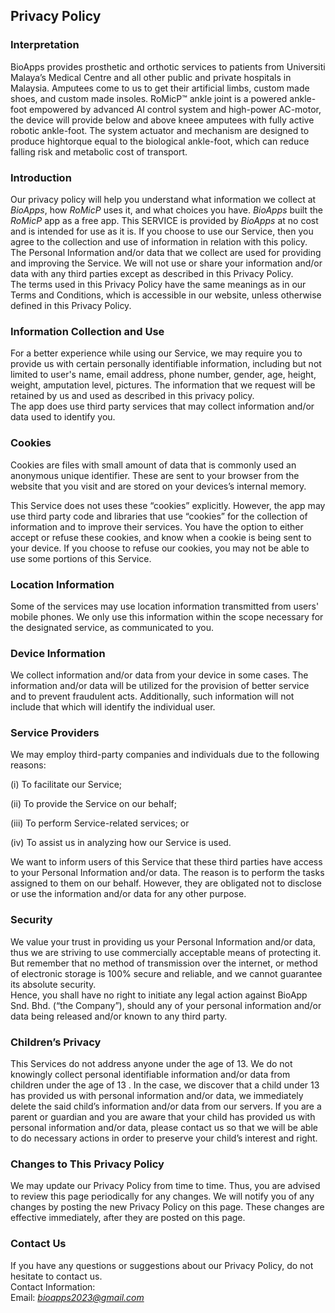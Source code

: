 Privacy Policy  
----------------
### Interpretation 
BioApps provides prosthetic and orthotic services to patients from Universiti Malaya’s Medical Centre and all other public and private hospitals in Malaysia. Amputees come to us to get their artificial limbs, custom made shoes, and custom made insoles. RoMicP™ ankle joint is a powered ankle-foot empowered by advanced AI control system and high-power AC-motor, the device will provide below and above kneee amputees with fully active robotic ankle-foot. The system actuator and mechanism are designed to produce hightorque equal to the biological ankle-foot, which can reduce falling risk and metabolic cost of
transport.

### Introduction  
Our privacy policy will help you understand what information we collect at *BioApps*, how *RoMicP* uses it, and what choices you have.
*BioApps* built the *RoMicP* app as a free app. This SERVICE is provided by *BioApps* at no cost and is intended for use as it is.
If you choose to use our Service, then you agree to the collection and use of information in  relation with this policy. The Personal Information and/or data that we collect are used for providing and improving the Service. We will not use or share your information and/or data with any third parties except as described in this Privacy Policy.  
The terms used in this Privacy Policy have the same meanings as in our Terms and Conditions, which is accessible in our website, unless otherwise  defined in this Privacy Policy.

### Information Collection and Use  
For a better experience while using our Service, we may require you to provide us with certain personally identifiable information, including but not limited to user's name, email address, phone number, gender, age, height, weight, amputation level, pictures. The information that we request will be retained by us and used as described in this privacy policy.  
The app does use third party services that may collect information and/or data used to identify you. 

### Cookies  
Cookies are files with small amount of data that is commonly used an anonymous unique identifier. These are sent to your browser from the website that you visit and are stored on your devices’s internal memory.  

This Service does not uses these “cookies” explicitly. However, the app may use third party code and libraries that use “cookies” for the collection of information and to improve their services. You have the option  to either accept or refuse these cookies, and know when a cookie is being sent to your device. If you choose to refuse our cookies, you may not be able to use some portions of this Service.  

### Location Information  
Some of the services may use location information transmitted from users' mobile phones. We only use this information within the scope necessary for the designated service, as communicated to you.  

### Device Information  
We collect information and/or data from your device in some cases. The information and/or data will be utilized for the provision of better service and to prevent fraudulent acts. Additionally, such information will not include that which will identify the individual user.  

### Service Providers  
We may employ third-party companies and individuals due to the following reasons:  

(i)	  To facilitate our Service;

(ii)	To provide the Service on our  behalf; 

(iii)	To perform Service-related services; or

(iv)	To assist us in analyzing how our Service is used.


We want to inform users of this Service that these third parties have access to your Personal Information and/or data. The reason is to perform the tasks assigned to them on our behalf. However, they are obligated not to disclose or use the information and/or data for any other purpose.  

### Security  
We value your trust in providing us your Personal Information and/or data, thus we are striving to use commercially acceptable means of protecting it. But remember that no method of transmission over  the internet, or method of electronic storage is 100% secure and reliable, and we cannot guarantee its absolute security.  
Hence, you shall have no right to initiate any legal action against BioApp Snd. Bhd. (“the Company”), should any of your personal information and/or data being released and/or known to any third party.

### Children’s Privacy  
This Services do not address anyone under the age of 13. We do not knowingly collect personal 
identifiable information and/or data from children under the age of 13 . In the case, we discover that a child under 13 has provided us with personal information and/or data, we immediately delete the said child’s information and/or data from our servers. If you are a parent or guardian and you are aware that your child has provided us with personal information and/or data, please contact us so that we will be able to do necessary actions in order to preserve your child’s interest and right.


### Changes to This Privacy Policy  
We may update our Privacy Policy from time to time. Thus, you are advised to review this page periodically for any changes. We will notify you of any changes by posting the new Privacy Policy on this page. These changes are effective immediately, after they are posted on this page.  

### Contact Us  
If you have any questions or suggestions about our Privacy Policy, do not hesitate to contact us.  
Contact Information:  
Email: *bioapps2023@gmail.com*  
